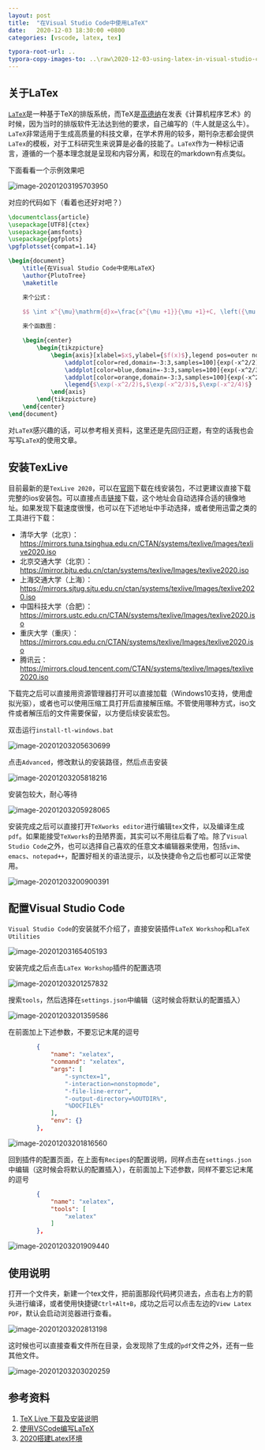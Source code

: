 ```yaml
---
layout: post
title:  "在Visual Studio Code中使用LaTeX"
date:   2020-12-03 18:30:00 +0800
categories: [vscode, latex, tex]

typora-root-url: ..
typora-copy-images-to: ..\raw\2020-12-03-using-latex-in-visual-studio-code
---
```


## 关于LaTex

[`LaTeX`](https://zh.wikipedia.org/wiki/LaTeX)是一种基于TeX的排版系统，而TeX是[高德纳](https://zh.wikipedia.org/wiki/%E9%AB%98%E5%BE%B7%E7%BA%B3)在发表《计算机程序艺术》的时候，因为当时的排版软件无法达到他的要求，自己编写的（牛人就是这么牛）。`LaTeX`非常适用于生成高质量的科技文章，在学术界用的较多，期刊杂志都会提供`LaTex`的模板，对于工科研究生来说算是必备的技能了。`LaTeX`作为一种标记语言，遵循的一个基本理念就是呈现和内容分离，和现在的markdown有点类似。

下面看看一个示例效果吧

![image-20201203195703950](/raw/2020-12-03-using-latex-in-visual-studio-code/image-20201203195703950.png)


对应的代码如下（看着也还好对吧？）

```latex
\documentclass{article}
\usepackage[UTF8]{ctex}
\usepackage{amsfonts}
\usepackage{pgfplots}
\pgfplotsset{compat=1.14}

\begin{document}
    \title{在Visual Studio Code中使用LaTeX}
    \author{PlutoTree}
    \maketitle

    来个公式：

    $$ \int x^{\mu}\mathrm{d}x=\frac{x^{\mu +1}}{\mu +1}+C, \left({\mu \neq -1}\right) $$
    
    来个函数图：

    \begin{center}
        \begin{tikzpicture}
            \begin{axis}[xlabel=$x$,ylabel={$f(x)$},legend pos=outer north east,axis lines=left]
                \addplot[color=red,domain=-3:3,samples=100]{exp(-x^2/2)};
                \addplot[color=blue,domain=-3:3,samples=100]{exp(-x^2/3)};
                \addplot[color=orange,domain=-3:3,samples=100]{exp(-x^2/4)};
                \legend{$\exp(-x^2/2)$,$\exp(-x^2/3)$,$\exp(-x^2/4)$}
            \end{axis}
        \end{tikzpicture}
    \end{center}
\end{document}
```

对`LaTeX`感兴趣的话，可以参考相关资料，这里还是先回归正题，有空的话我也会写写`LaTeX`的使用文章。

## 安装TexLive

目前最新的是`TexLive 2020`，可以在[官网](https://www.tug.org/texlive/)下载在线安装包，不过更建议直接下载完整的ios安装包。可以直接点击[链接](http://mirror.ctan.org/systems/texlive/Images/texlive2020.iso)下载，这个地址会自动选择合适的镜像地址。如果发现下载速度很慢，也可以在下述地址中手动选择，或者使用迅雷之类的工具进行下载：

- 清华大学（北京）：https://mirrors.tuna.tsinghua.edu.cn/CTAN/systems/texlive/Images/texlive2020.iso
- 北京交通大学（北京）：https://mirror.bjtu.edu.cn/ctan/systems/texlive/Images/texlive2020.iso
- 上海交通大学（上海）：https://mirrors.sjtug.sjtu.edu.cn/ctan/systems/texlive/Images/texlive2020.iso
- 中国科技大学（合肥）：https://mirrors.ustc.edu.cn/CTAN/systems/texlive/Images/texlive2020.iso
- 重庆大学（重庆）：https://mirrors.cqu.edu.cn/CTAN/systems/texlive/Images/texlive2020.iso
- 腾讯云：https://mirrors.cloud.tencent.com/CTAN/systems/texlive/Images/texlive2020.iso

下载完之后可以直接用资源管理器打开可以直接加载（Windows10支持，使用虚拟光驱），或者也可以使用压缩工具打开后直接解压缩。不管使用哪种方式，iso文件或者解压后的文件需要保留，以方便后续安装宏包。

双击运行`install-tl-windows.bat`

![image-20201203205630699](/raw/2020-12-03-using-latex-in-visual-studio-code/image-20201203205630699.png)

点击`Advanced`，修改默认的安装路径，然后点击安装

![image-20201203205818216](/raw/2020-12-03-using-latex-in-visual-studio-code/image-20201203205818216.png)

安装包较大，耐心等待

![image-20201203205928065](/raw/2020-12-03-using-latex-in-visual-studio-code/image-20201203205928065.png)

安装完成之后可以直接打开`TeXworks editor`进行编辑`tex`文件，以及编译生成`pdf`。如果能接受`TeXworks`的丑陋界面，其实可以不用往后看了哈。除了`Visual Studio Code`之外，也可以选择自己喜欢的任意文本编辑器来使用，包括`vim`、`emacs`、`notepad++`，配置好相关的语法提示，以及快捷命令之后也都可以正常使用。

![image-20201203200900391](/raw/2020-12-03-using-latex-in-visual-studio-code/image-20201203200900391.png)

## 配置Visual Studio Code

`Visual Studio Code`的安装就不介绍了，直接安装插件`LaTeX Workshop`和`LaTeX Utilities`

![image-20201203165405193](/raw/2020-12-03-using-latex-in-visual-studio-code/image-20201203165405193.png)

安装完成之后点击`LaTex Workshop`插件的配置选项

![image-20201203201257832](/raw/2020-12-03-using-latex-in-visual-studio-code/image-20201203201257832.png)

搜索`tools`，然后选择在`settings.json`中编辑（这时候会将默认的配置插入）

![image-20201203201359586](/raw/2020-12-03-using-latex-in-visual-studio-code/image-20201203201359586.png)

在前面加上下述参数，不要忘记末尾的逗号

```json
        {
            "name": "xelatex",
            "command": "xelatex",
            "args": [
                "-synctex=1",
                "-interaction=nonstopmode",
                "-file-line-error",
                "-output-directory=%OUTDIR%",
                "%DOCFILE%"
            ],
            "env": {}
        },
```

![image-20201203201816560](/raw/2020-12-03-using-latex-in-visual-studio-code/image-20201203201816560.png)

回到插件的配置页面，在上面有`Recipes`的配置说明，同样点击在`settings.json`中编辑（这时候会将默认的配置插入），在前面加上下述参数，同样不要忘记末尾的逗号

```json
        {
            "name": "xelatex",
            "tools": [
                "xelatex"
            ]
        },
```

![image-20201203201909440](/raw/2020-12-03-using-latex-in-visual-studio-code/image-20201203201909440.png)

## 使用说明

打开一个文件夹，新建一个tex文件，把前面那段代码拷贝进去，点击右上方的箭头进行编译，或者使用快捷键`Ctrl+Alt+B`，成功之后可以点击左边的`View Latex PDF`，默认会启动浏览器进行查看。

![image-20201203202813198](/raw/2020-12-03-using-latex-in-visual-studio-code/image-20201203202813198.png)

这时候也可以直接查看文件所在目录，会发现除了生成的`pdf`文件之外，还有一些其他文件。

![image-20201203203020259](/raw/2020-12-03-using-latex-in-visual-studio-code/image-20201203203020259.png)

## 参考资料

1. [TeX Live 下载及安装说明](https://liam.page/texlive/)
2. [使用VSCode编写LaTeX](https://zhuanlan.zhihu.com/p/38178015)
3. [2020搭建Latex环境](https://zhuanlan.zhihu.com/p/58811994)